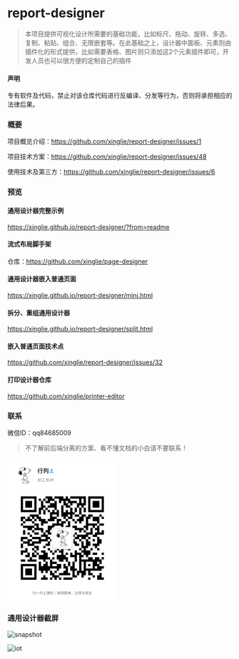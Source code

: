 # report-designer
> 本项目提供可视化设计所需要的基础功能，比如标尺、拖动、旋转、多选、复制、粘贴、组合、无限嵌套等。在此基础之上，设计器中面板、元素则由插件化的形式提供，比如需要表格、图片则只添加这2个元素插件即可，开发人员也可以很方便的定制自己的插件

#### 声明
专有软件及代码，禁止对该仓库代码进行反编译、分发等行为，否则将承担相应的法律后果。

### 概要
项目概览介绍：https://github.com/xinglie/report-designer/issues/1

项目技术方案：https://github.com/xinglie/report-designer/issues/48

使用技术及第三方：https://github.com/xinglie/report-designer/issues/6

### 预览

#### 通用设计器完整示例
https://xinglie.github.io/report-designer/?from=readme


#### 流式布局脚手架
仓库：https://github.com/xinglie/page-designer

#### 通用设计器嵌入普通页面
https://xinglie.github.io/report-designer/mini.html


#### 拆分、重组通用设计器
https://xinglie.github.io/report-designer/split.html

#### 嵌入普通页面技术点
https://github.com/xinglie/report-designer/issues/32


#### 打印设计器仓库
https://github.com/xinglie/printer-editor


### 联系
微信ID：qq84685009

> 不了解前后端分离的方案、看不懂文档的小白请不要联系！

<img width="246" alt="author wechat" src="./wechat.jpg"/>

### 通用设计器截屏
![snapshot](https://xinglie.github.io/report-designer/snapshot.png)

![iot](https://xinglie.github.io/report-designer/iot.png)
